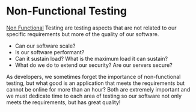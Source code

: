 # Non-Functional Testing

[Non Functional](http://en.wikipedia.org/wiki/Non-functional_testing) Testing are testing aspects that are not related to our specific requirements but more of the quality of our software.

* Can our software scale? 
* Is our software performant?
* Can it sustain load? What is the maximum load it can sustain? 
* What do we do to extend our security? Are our servers secure?

As developers, we sometimes forget the importance of non-functional testing, but what good is an application that meets the requirements but cannot be online for more than an hour? Both are extremely important and we must dedicate time to each area of testing so our software not only meets the requirements, but has great quality!

